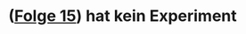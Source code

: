 # ([Folge 15](http://minkorrekt.de/methodisch-inkorrekt-folge-15-prinz-planetoid/)) hat kein Experiment